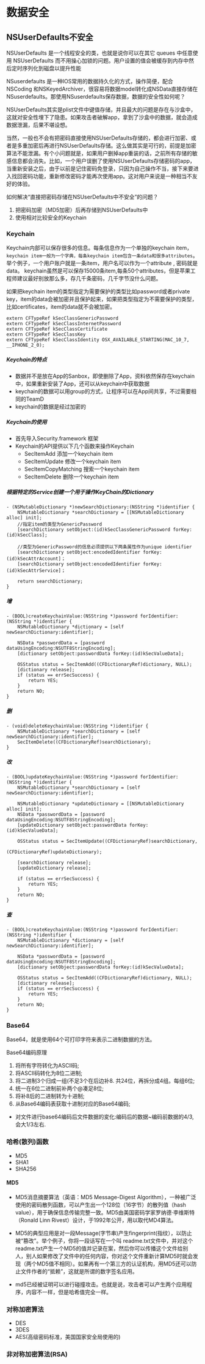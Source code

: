 
# 数据安全


## NSUserDefaults不安全

NSUserDefaults 是一个线程安全的类，也就是说你可以在其它 queues 中任意使用 NSUserDefaults 而不用操心加锁的问题。用户设置的值会被缓存到内存中然后定时序列化到磁盘以提升性能

NSuserdefaults 是一种IOS常用的数据持久化的方式，操作简便，配合NSCoding 和NSKeyedArchiver，很容易将数据model转化成NSData直接存储在NSuserdefaults。那使用NSuserdefaults保存数据，数据的安全性如何呢？

NSUserDefaults其实是plist文件中键值存储，并且最大的问题是存在与沙盒中，这就对安全性埋下了隐患。如果攻击者破解app，拿到了沙盒中的数据，就会造成数据泄漏，后果不堪设想。

当然，一般也不会有把密码直接使用NSUserDefaults存储的，都会进行加密、或者是多重加密后再进行NSUserDefaults存储。这么做其实是可行的，前提是加密算法不能泄漏。有个小问题就是，如果用户删掉app重装的话，之前所有存储的敏感信息都会消失。比如，一个用户误删了使用NSUserDefaults存储密码的app，当重新安装之后，由于以前是记住密码免登录，只因为自己操作不当，接下来要进入找回密码功能，重新修改密码才能再次使用app。这对用户来说是一种相当不友好的体验。

如何解决“直接把密码存储在NSUserDefaults中不安全”的问题？
1. 把密码加密（MD5加密）后再存储到NSUserDefaults中
2. 使用相对比较安全的Keychain

### Keychain

Keychain内部可以保存很多的信息。每条信息作为一个单独的keychain item，`keychain item一般为一个字典，每条keychain item包含一条data和很多attributes`。举个例子，一个用户账户就是一条item，用户名可以作为一个attribute , 密码就是data。 keychain虽然是可以保存15000条item,每条50个attributes，但是苹果工程师建议最好别放那么多，存几千条密码，几千字节没什么问题。

如果把keychain item的类型指定为需要保护的类型比如password或者private key，item的data会被加密并且保护起来，如果把类型指定为不需要保护的类型，比如certificates，item的data就不会被加密。

```
extern CFTypeRef kSecClassGenericPassword
extern CFTypeRef kSecClassInternetPassword
extern CFTypeRef kSecClassCertificate
extern CFTypeRef kSecClassKey
extern CFTypeRef kSecClassIdentity OSX_AVAILABLE_STARTING(MAC_10_7, __IPHONE_2_0);

```

##### Keychain的特点

*   数据并不是放在App的Sanbox，即使删除了App，资料依然保存在keychain中，如果重新安装了App，还可以从keychain中获取数据
*   keychain的数据可以用group的方式，让程序可以在App间共享，不过需要相同的TeamD
*   keychain的数据是经过加密的

##### Keychain的使用

*   首先导入Security.framework 框架
*   Keychain的API提供以下几个函数来操作Keychain
    *   SecItemAdd 添加一个keychain item
    *   SecItemUpdate 修改一个keychain item
    *   SecItemCopyMatching 搜索一个keychain item
    *   SecItemDelete 删除一个keychain item

##### 根据特定的Service创建一个用于操作KeyChain的Dictionary

```
- (NSMutableDictionary *)newSearchDictionary:(NSString *)identifier {
    NSMutableDictionary *searchDictionary = [[NSMutableDictionary alloc] init];
    //指定item的类型为GenericPassword
    [searchDictionary setObject:(id)kSecClassGenericPassword forKey:(id)kSecClass];

    //类型为GenericPassword的信息必须提供以下两条属性作为unique identifier
    [searchDictionary setObject:encodedIdentifier forKey:(id)kSecAttrAccount]；
    [searchDictionary setObject:encodedIdentifier forKey:(id)kSecAttrService]；

    return searchDictionary;
}

```

##### 增

```
- (BOOL)createKeychainValue:(NSString *)password forIdentifier:(NSString *)identifier {
    NSMutableDictionary *dictionary = [self newSearchDictionary:identifier];

    NSData *passwordData = [password dataUsingEncoding:NSUTF8StringEncoding];
    [dictionary setObject:passwordData forKey:(id)kSecValueData];

    OSStatus status = SecItemAdd((CFDictionaryRef)dictionary, NULL);
    [dictionary release];
    if (status == errSecSuccess) {
        return YES;
    }
    return NO;
}

```

##### 删

```
- (void)deleteKeychainValue:(NSString *)identifier {
    NSMutableDictionary *searchDictionary = [self newSearchDictionary:identifier];
    SecItemDelete((CFDictionaryRef)searchDictionary);
}

```

##### 改

```
- (BOOL)updateKeychainValue:(NSString *)password forIdentifier:(NSString *)identifier {
    NSMutableDictionary *searchDictionary = [self newSearchDictionary:identifier];

    NSMutableDictionary *updateDictionary = [[NSMutableDictionary alloc] init];
    NSData *passwordData = [password dataUsingEncoding:NSUTF8StringEncoding];
    [updateDictionary setObject:passwordData forKey:(id)kSecValueData];

    OSStatus status = SecItemUpdate((CFDictionaryRef)searchDictionary,
                                    (CFDictionaryRef)updateDictionary);

    [searchDictionary release];
    [updateDictionary release];

    if (status == errSecSuccess) {
        return YES;
    }
    return NO;
}

```

##### 查

```
- (BOOL)createKeychainValue:(NSString *)password forIdentifier:(NSString *)identifier {
    NSMutableDictionary *dictionary = [self newSearchDictionary:identifier];

    NSData *passwordData = [password dataUsingEncoding:NSUTF8StringEncoding];
    [dictionary setObject:passwordData forKey:(id)kSecValueData];

    OSStatus status = SecItemAdd((CFDictionaryRef)dictionary, NULL);
    [dictionary release];
    if (status == errSecSuccess) {
        return YES;
    }
    return NO;
}

```


### Base64

Base64，就是使用64个可打印字符来表示二进制数据的方法。 

Base64编码原理

1. 将所有字符转化为ASCII码;
2. 将ASCII码转化为8位二进制;
3. 将二进制3个归成一组(不足3个在后边补8. 共24位，再拆分成4组。每组6位;
4. 统一在6位二进制前补两个@凑足8位;
5. 将补8后的二进制转为十进制;
6. 从Base64编码表获取十进制对应的Base64编码;

* 对文件进行base64编码后文件数据的変化:编码后的数据~编码前数据的4/3,会大1/3左右.

###  哈希(散列)函数
* MD5
* SHA1
* SHA256

#### MD5

* MD5消息摘要算法（英语：MD5 Message-Digest Algorithm），一种被广泛使用的密码散列函数，可以产生出一个128位（16字节）的散列值（hash value），用于确保信息传输完整一致。MD5由美国密码学家罗纳德·李维斯特（Ronald Linn Rivest）设计，于1992年公开，用以取代MD4算法。

* MD5的典型应用是对一段Message(字节串)产生fingerprint(指纹），以防止被“篡改”。举个例子，你将一段话写在一个叫 readme.txt文件中，并对这个readme.txt产生一个MD5的值并记录在案，然后你可以传播这个文件给别人，别人如果修改了文件中的任何内容，你对这个文件重新计算MD5时就会发现（两个MD5值不相同）。如果再有一个第三方的认证机构，用MD5还可以防止文件作者的“抵赖”，这就是所谓的数字签名应用。

* md5已经被证明可以进行碰撞攻击。也就是说，攻击者可以产生两个应用程序，内容不一样，但是哈希值完全一样。

### 对称加密算法

* DES
* 3DES
* AES(高级密码标准，美国国家安全局使用的)
 
### 非对称加密算法(RSA)
